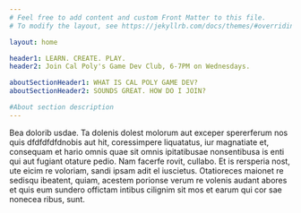 ```yaml
---
# Feel free to add content and custom Front Matter to this file.
# To modify the layout, see https://jekyllrb.com/docs/themes/#overriding-theme-defaults

layout: home

header1: LEARN. CREATE. PLAY.
header2: Join Cal Poly's Game Dev Club, 6-7PM on Wednesdays.

aboutSectionHeader1: WHAT IS CAL POLY GAME DEV?
aboutSectionHeader2: SOUNDS GREAT. HOW DO I JOIN?

#About section description
---
```

Bea dolorib usdae. Ta dolenis dolest molorum aut exceper spererferum nos quis dfdfdfdfdnobis aut hit, coressimpere liquatatus, iur magnatiate et, consequam et hario omnis quae sit omnis ipitatibusae nonsentibusa is enti qui aut fugiant otature pedio. Nam facerfe rovit, cullabo. Et is rersperia nost, ute eicim re voloriam, sandi ipsam adit el iuscietus.
Otatioreces maionet re sedisqu ibeatent, quiam, acestem porionse verum re volenis audant abores et quis eum sundero offictam intibus cilignim sit mos et earum qui cor sae nonecea ribus, sunt.
